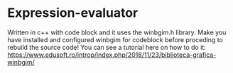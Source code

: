 # Expression-evaluator
 Written in c++ with code block and it uses the winbgim.h library. Make you have installed and configured winbgim for codeblock before proceding to rebuild the source code! You can see a tutorial here on how to do it: https://www.edusoft.ro/introp/index.php/2018/11/23/biblioteca-grafica-winbgim/
